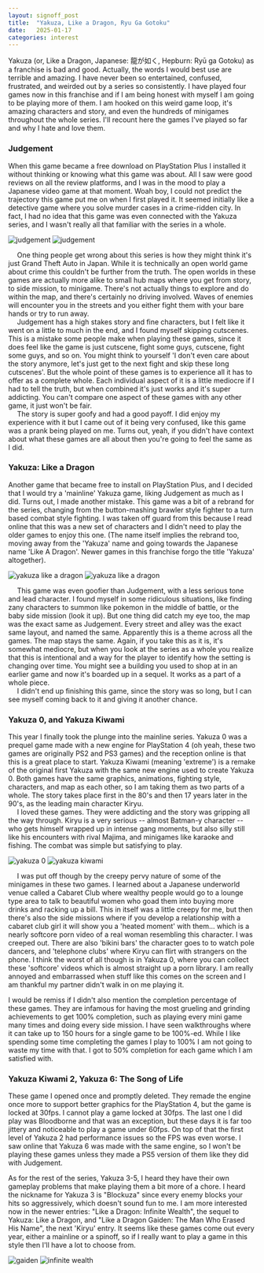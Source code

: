 ```yaml
---
layout: signoff_post
title:  "Yakuza, Like a Dragon, Ryu Ga Gotoku"
date:   2025-01-17
categories: interest
---
```


Yakuza (or, Like a Dragon, Japanese: 龍が如く, Hepburn: Ryū ga Gotoku) as a franchise is bad and good. Actually, the words I would best use are terrible and amazing. I have never been so entertained, confused, frustrated, and weirded out by a series so consistently. I have played four games now in this franchise and if I am being honest with myself I am going to be playing more of them. I am hooked on this weird game loop, it's amazing characters and story, and even the hundreds of minigames throughout the whole series. I'll recount here the games I've played so far and why I hate and love them.

### Judgement 

When this game became a free download on PlayStation Plus I installed it without thinking or knowing what this game was about. All I saw were good reviews on all the review platforms, and I was in the mood to play a Japanese video game at that moment. Woah boy, I could not predict the trajectory this game put me on when I first played it. It seemed initially like a detective game where you solve murder cases in a crime-ridden city. In fact, I had no idea that this game was even connected with the Yakuza series, and I wasn't really all that familiar with the series in a whole.

![judgement](https://image.api.playstation.com/vulcan/ap/rnd/202103/2619/IzMWMc5WywmJdtu2AbxLgBN3.jpg)
![judgement](https://shared.fastly.steamstatic.com/store_item_assets/steam/apps/2058180/ss_d5454039965149a929abe0670d86597505e62a28.1920x1080.jpg?t=1704376975)

&emsp; One thing people get wrong about this series is how they might think it's just Grand Theft Auto in Japan. While it is technically an open world game about crime this couldn't be further from the truth. The open worlds in these games are actually more alike to small hub maps where you get from story, to side mission, to minigame. There's not actually things to explore and do within the map, and there's certainly no driving involved. Waves of enemies will encounter you in the streets and you either fight them with your bare hands or try to run away. 
\
&emsp; Judgement has a high stakes story and fine characters, but I felt like it went on a little to much in the end, and I found myself skipping cutscenes. This is a mistake some people make when playing these games, since it does feel like the game is just cutscene, fight some guys, cutscene, fight some guys, and so on. You might think to yourself 'I don't even care about the story anymore, let's just get to the next fight and skip these long cutscenes'. But the whole point of these games is to experience all it has to offer as a complete whole. Each individual aspect of it is a little mediocre if I had to tell the truth, but when combined it's just works and it's super addicting. You can't compare one aspect of these games with any other game, it just won't be fair.
\
&emsp; The story is super goofy and had a good payoff. I did enjoy my experience with it but I came out of it being very confused, like this game was a prank being played on me. Turns out, yeah, if you didn't have context about what these games are all about then you're going to feel the same as I did.

### Yakuza: Like a Dragon

Another game that became free to install on PlayStation Plus, and I decided that I would try a 'mainline' Yakuza game, liking Judgement as much as I did. Turns out, I made another mistake. This game was a bit of a rebrand for the series, changing from the button-mashing brawler style fighter to a turn based combat style fighting. I was taken off guard from this because I read online that this was a new set of characters and I didn't need to play the older games to enjoy this one. (The name itself implies the rebrand too, moving away from the 'Yakuza' name and going towards the Japanese name 'Like A Dragon'. Newer games in this franchise forgo the title 'Yakuza' altogether).

![yakuza like a dragon](https://www.denofgeek.com/wp-content/uploads/2020/11/yakuza-like-a-dragon-review.jpg?fit=1920%2C1080)
![yakuza like a dragon](https://shared.cloudflare.steamstatic.com/store_item_assets/steam/apps/1235140/capsule_616x353.jpg?t=1717588355)

&emsp; This game was even goofier than Judgement, with a less serious tone and lead character. I found myself in some ridiculous situations, like finding zany characters to summon like pokemon in the middle of battle, or the baby side mission (look it up). But one thing did catch my eye too, the map was the exact same as Judgement. Every street and alley was the exact same layout, and named the same. Apparently this is a theme across all the games. The map stays the same. Again, if you take this as it is, it's somewhat mediocre, but when you look at the series as a whole you realize that this is intentional and a way for the player to identify how the setting is changing over time. You might see a building you used to shop at in an earlier game and now it's boarded up in a sequel. It works as a part of a whole piece. 
\
&emsp; I didn't end up finishing this game, since the story was so long, but I can see myself coming back to it and giving it another chance.

### Yakuza 0, and Yakuza Kiwami

This year I finally took the plunge into the mainline series. Yakuza 0 was a prequel game made with a new engine for PlayStation 4 (oh yeah, these two games are originally PS2 and PS3 games) and the reception online is that this is a great place to start. Yakuza Kiwami (meaning 'extreme') is a remake of the original first Yakuza with the same new engine used to create Yakuza 0. Both games have the same graphics, animations, fighting style, characters, and map as each other, so I am taking them as two parts of a whole. The story takes place first in the 80's and then 17 years later in the 90's, as the leading main character Kiryu. 
\
&emsp; I loved these games. They were addicting and the story was gripping all the way through. Kiryu is a very serious -- almost Batman-y character -- who gets himself wrapped up in intense gang moments, but also silly still like his encounters with rival Majima, and minigames like karaoke and fishing. The combat was simple but satisfying to play.

![yakuza 0](https://shared.fastly.steamstatic.com/store_item_assets/steam/apps/638970/capsule_616x353.jpg?t=1717075546)
![yakuza kiwami](https://shared.fastly.steamstatic.com/store_item_assets/steam/apps/834530/capsule_616x353.jpg?t=1729774322)

&emsp; I was put off though by the creepy pervy nature of some of the minigames in these two games. I learned about a Japanese underworld venue called a Cabaret Club where wealthy people would go to a lounge type area to talk to beautiful women who goad them into buying more drinks and racking up a bill. This in itself was a little creepy for me, but then there's also the side missions where if you develop a relationship with a cabaret club girl it will show you a 'heated moment' with them... which is a nearly softcore porn video of a real woman resembling this character. I was creeped out. There are also 'bikini bars' the character goes to to watch pole dancers, and 'telephone clubs' where Kiryu can flirt with strangers on the phone. I think the worst of all though is in Yakuza 0, where you can collect these 'softcore' videos which is almost straight up a porn library. I am really annoyed and embarrassed when stuff like this comes on the screen and I am thankful my partner didn't walk in on me playing it.

I would be remiss if I didn't also mention the completion percentage of these games. They are infamous for having the most grueling and grinding achievements to get 100% completion, such as playing every mini game many times and doing every side mission. I have seen walkthroughs where it can take up to 150 hours for a single game to be 100%-ed. While I like spending some time completing the games I play to 100% I am not going to waste my time with that. I got to 50% completion for each game which I am satisfied with.

### Yakuza Kiwami 2, Yakuza 6: The Song of Life

These game I opened once and promptly deleted. They remade the engine once more to support better graphics for the PlayStation 4, but the game is locked at 30fps. I cannot play a game locked at 30fps. The last one I did play was Bloodborne and that was an exception, but these days it is far too jittery and noticeable to play a game under 60fps. On top of that the first level of Yakuza 2 had performance issues so the FPS was even worse. I saw online that Yakuza 6 was made with the same engine, so I won't be playing these games unless they made a PS5 version of them like they did with Judgement. 

As for the rest of the series, Yakuza 3-5, I heard they have their own gameplay problems that make playing them a bit more of a chore. I heard the nickname for Yakuza 3 is "Blockuza" since every enemy blocks your hits so aggressively, which doesn't sound fun to me. I am more interested now in the newer entries: "Like a Dragon: Infinite Wealth", the sequel to Yakuza: Like a Dragon, and "Like a Dragon Gaiden: The Man Who Erased His Name", the next 'Kiryu' entry. It seems like these games come out every year, either a mainline or a spinoff, so if I really want to play a game in this style then I'll have a lot to choose from.

![gaiden](https://xxboxnews.blob.core.windows.net/prod/sites/2/2023/11/EN_LikeADragonGaiden_TitledHeroArt_1920x1080_JPG-ea3c1fa6f0e72a0b0024.jpg)
![infinite wealth](https://assetsio.gnwcdn.com/Like-a-Dragon-Infinite-Wealth---Horizontal.jpg?width=1600&height=900&fit=crop&quality=100&format=png&enable=upscale&auto=webp)